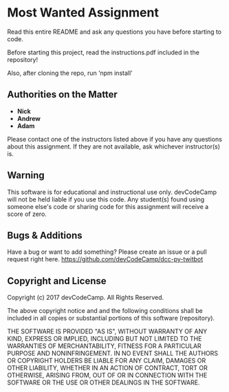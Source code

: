 Most Wanted Assignment
==============================

Read this entire README and ask any questions you have before starting to code.

Before starting this project, read the instructions.pdf included in the repository!

Also, after cloning the repo, run ‘npm install’


Authorities on the Matter
-------

* **Nick**
* **Andrew**
* **Adam**

Please contact one of the instructors listed above if you have any questions about this assignment. If they are not available, ask whichever instructor(s) is.


Warning
----------------

This software is for educational and instructional use only.
devCodeCamp will not be held liable if you use this code.
Any student(s) found using someone else's code or sharing code for this assignment will receive a score of zero.


Bugs & Additions
----------------

Have a bug or want to add something? Please create an issue or a pull request right here.
https://github.com/devCodeCamp/dcc-py-twitbot


Copyright and License
---------------------

Copyright (c) 2017 devCodeCamp. All Rights Reserved.

The above copyright notice and and the following conditions shall be included in all
copies or substantial portions of this software (repository).

THE SOFTWARE IS PROVIDED "AS IS", WITHOUT WARRANTY OF ANY KIND, EXPRESS OR
IMPLIED, INCLUDING BUT NOT LIMITED TO THE WARRANTIES OF MERCHANTABILITY,
FITNESS FOR A PARTICULAR PURPOSE AND NONINFRINGEMENT. IN NO EVENT SHALL THE
AUTHORS OR COPYRIGHT HOLDERS BE LIABLE FOR ANY CLAIM, DAMAGES OR OTHER
LIABILITY, WHETHER IN AN ACTION OF CONTRACT, TORT OR OTHERWISE, ARISING FROM,
OUT OF OR IN CONNECTION WITH THE SOFTWARE OR THE USE OR OTHER DEALINGS IN THE
SOFTWARE.
